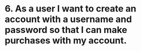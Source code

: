 # 6. As a user I want to create an account with a username and password so that I can make purchases with my account. 